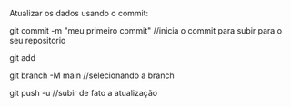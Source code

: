 Atualizar os dados usando o commit:

git commit -m "meu primeiro commit" //inicia o commit para subir para o seu repositorio

git add <file que foi atualizado>

git branch -M main //selecionando a branch 

git push -u //subir de fato a atualização